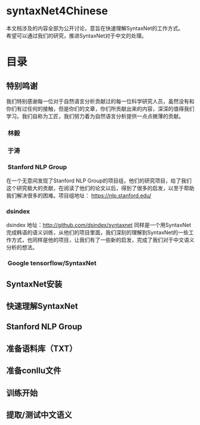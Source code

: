 # syntaxNet4Chinese

本文档涉及的内容全部为公开讨论，意旨在快速理解SyntaxNet的工作方式。  
希望可以通过我们的研究，推进SyntaxNet对于中文的处理。

# 目录
## 特别鸣谢
我们特别感谢每一位对于自然语言分析贡献过的每一位科学研究人员，虽然没有和你们有过任何的接触，但是你们的文章，你们所贡献出来的内容，深深的值得我们学习。我们自称为工匠，我们努力着为自然语言分析提供一点点微薄的贡献。
###  林毅
###  于涛
###  Stanford NLP Group
在一个无意间发现了Stanford NLP Group的项目组，他们的研究项目，给了我们这个研究极大的贡献，在阅读了他们的论文以后，得到了很多的启发，以至于帮助我们解决很多的困难。项目组地址： https://nlp.stanford.edu/  
###  dsindex 
dsindex 地址：http://github.com/dsindex/syntaxnet 同样是一个用SyntaxNet完成韩语的语义训练，从他们的项目里面，我们深刻的理解到SyntaxNet的一些工作方式，也同样是他的项目，让我们有了一些新的启发，完成了我们对于中文语义分析的想法。
###  Google tensorflow/SyntaxNet
## SyntaxNet安装
## 快速理解SyntaxNet
## Stanford NLP Group
## 准备语料库（TXT）
## 准备conllu文件
## 训练开始
## 提取/测试中文语义
